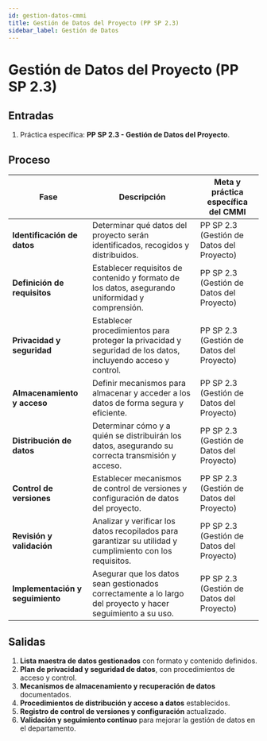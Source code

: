 ```yaml
---
id: gestion-datos-cmmi
title: Gestión de Datos del Proyecto (PP SP 2.3)
sidebar_label: Gestión de Datos
---
```


# Gestión de Datos del Proyecto (PP SP 2.3)

## Entradas

1. Práctica específica: **PP SP 2.3 - Gestión de Datos del Proyecto**.

## Proceso

| Fase                             | Descripción                                                                                                  | Meta y práctica específica del CMMI       |
| -------------------------------- | ------------------------------------------------------------------------------------------------------------ | ----------------------------------------- |
| **Identificación de datos**      | Determinar qué datos del proyecto serán identificados, recogidos y distribuidos.                             | PP SP 2.3 (Gestión de Datos del Proyecto) |
| **Definición de requisitos**     | Establecer requisitos de contenido y formato de los datos, asegurando uniformidad y comprensión.             | PP SP 2.3 (Gestión de Datos del Proyecto) |
| **Privacidad y seguridad**       | Establecer procedimientos para proteger la privacidad y seguridad de los datos, incluyendo acceso y control. | PP SP 2.3 (Gestión de Datos del Proyecto) |
| **Almacenamiento y acceso**      | Definir mecanismos para almacenar y acceder a los datos de forma segura y eficiente.                         | PP SP 2.3 (Gestión de Datos del Proyecto) |
| **Distribución de datos**        | Determinar cómo y a quién se distribuirán los datos, asegurando su correcta transmisión y acceso.            | PP SP 2.3 (Gestión de Datos del Proyecto) |
| **Control de versiones**         | Establecer mecanismos de control de versiones y configuración de datos del proyecto.                         | PP SP 2.3 (Gestión de Datos del Proyecto) |
| **Revisión y validación**        | Analizar y verificar los datos recopilados para garantizar su utilidad y cumplimiento con los requisitos.    | PP SP 2.3 (Gestión de Datos del Proyecto) |
| **Implementación y seguimiento** | Asegurar que los datos sean gestionados correctamente a lo largo del proyecto y hacer seguimiento a su uso.  | PP SP 2.3 (Gestión de Datos del Proyecto) |

## Salidas

1. **Lista maestra de datos gestionados** con formato y contenido definidos.
2. **Plan de privacidad y seguridad de datos**, con procedimientos de acceso y control.
3. **Mecanismos de almacenamiento y recuperación de datos** documentados.
4. **Procedimientos de distribución y acceso a datos** establecidos.
5. **Registro de control de versiones y configuración** actualizado.
6. **Validación y seguimiento continuo** para mejorar la gestión de datos en el departamento.
